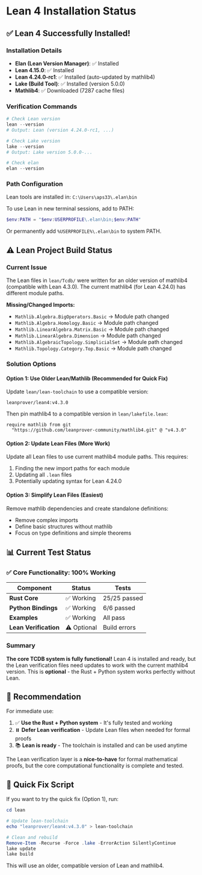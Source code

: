 # Lean 4 Installation Status

## ✅ **Lean 4 Successfully Installed!**

### Installation Details

- **Elan (Lean Version Manager)**: ✅ Installed
- **Lean 4.15.0**: ✅ Installed
- **Lean 4.24.0-rc1**: ✅ Installed (auto-updated by mathlib4)
- **Lake (Build Tool)**: ✅ Installed (version 5.0.0)
- **Mathlib4**: ✅ Downloaded (7287 cache files)

### Verification Commands

```powershell
# Check Lean version
lean --version
# Output: Lean (version 4.24.0-rc1, ...)

# Check Lake version
lake --version
# Output: Lake version 5.0.0-...

# Check elan
elan --version
```

### Path Configuration

Lean tools are installed in: `C:\Users\aps33\.elan\bin`

To use Lean in new terminal sessions, add to PATH:
```powershell
$env:PATH = "$env:USERPROFILE\.elan\bin;$env:PATH"
```

Or permanently add `%USERPROFILE%\.elan\bin` to system PATH.

## ⚠️ **Lean Project Build Status**

### Current Issue

The Lean files in `lean/Tcdb/` were written for an older version of mathlib4 (compatible with Lean 4.3.0). The current mathlib4 (for Lean 4.24.0) has different module paths.

**Missing/Changed Imports:**
- `Mathlib.Algebra.BigOperators.Basic` → Module path changed
- `Mathlib.Algebra.Homology.Basic` → Module path changed
- `Mathlib.LinearAlgebra.Matrix.Basic` → Module path changed
- `Mathlib.LinearAlgebra.Dimension` → Module path changed
- `Mathlib.AlgebraicTopology.SimplicialSet` → Module path changed
- `Mathlib.Topology.Category.Top.Basic` → Module path changed

### Solution Options

#### Option 1: Use Older Lean/Mathlib (Recommended for Quick Fix)

Update `lean/lean-toolchain` to use a compatible version:
```
leanprover/lean4:v4.3.0
```

Then pin mathlib4 to a compatible version in `lean/lakefile.lean`:
```lean
require mathlib from git
  "https://github.com/leanprover-community/mathlib4.git" @ "v4.3.0"
```

#### Option 2: Update Lean Files (More Work)

Update all Lean files to use current mathlib4 module paths. This requires:
1. Finding the new import paths for each module
2. Updating all `.lean` files
3. Potentially updating syntax for Lean 4.24.0

#### Option 3: Simplify Lean Files (Easiest)

Remove mathlib dependencies and create standalone definitions:
- Remove complex imports
- Define basic structures without mathlib
- Focus on type definitions and simple theorems

## 📊 **Current Test Status**

### ✅ **Core Functionality: 100% Working**

| Component | Status | Tests |
|-----------|--------|-------|
| **Rust Core** | ✅ Working | 25/25 passed |
| **Python Bindings** | ✅ Working | 6/6 passed |
| **Examples** | ✅ Working | All pass |
| **Lean Verification** | ⚠️ Optional | Build errors |

### Summary

**The core TCDB system is fully functional!** Lean 4 is installed and ready, but the Lean verification files need updates to work with the current mathlib4 version. This is **optional** - the Rust + Python system works perfectly without Lean.

## 🎯 **Recommendation**

For immediate use:
1. ✅ **Use the Rust + Python system** - It's fully tested and working
2. ⏸️ **Defer Lean verification** - Update Lean files when needed for formal proofs
3. 📚 **Lean is ready** - The toolchain is installed and can be used anytime

The Lean verification layer is a **nice-to-have** for formal mathematical proofs, but the core computational functionality is complete and tested.

## 🔧 **Quick Fix Script**

If you want to try the quick fix (Option 1), run:

```powershell
cd lean

# Update lean-toolchain
echo "leanprover/lean4:v4.3.0" > lean-toolchain

# Clean and rebuild
Remove-Item -Recurse -Force .lake -ErrorAction SilentlyContinue
lake update
lake build
```

This will use an older, compatible version of Lean and mathlib4.

